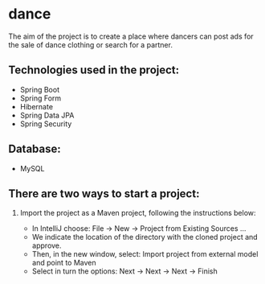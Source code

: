 # dance

The aim of the project is to create a place where dancers can post ads for the sale of dance clothing or search for a partner.

## Technologies used in the project:
  - Spring Boot
  - Spring Form
  - Hibernate
  - Spring Data JPA
  - Spring Security
## Database:
  - MySQL
  

## There are two ways to start a project:
  1. Import the project as a Maven project, following the instructions below:

     - In IntelliJ choose: File -> New -> Project from Existing Sources ...
     - We indicate the location of the directory with the cloned project and approve.
     - Then, in the new window, select: Import project from external model and point to Maven
     - Select in turn the options: Next -> Next -> Next -> Finish


